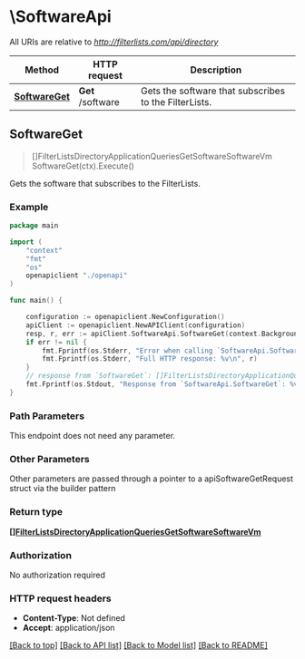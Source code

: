 # \SoftwareApi

All URIs are relative to *http://filterlists.com/api/directory*

Method | HTTP request | Description
------------- | ------------- | -------------
[**SoftwareGet**](SoftwareApi.md#SoftwareGet) | **Get** /software | Gets the software that subscribes to the FilterLists.



## SoftwareGet

> []FilterListsDirectoryApplicationQueriesGetSoftwareSoftwareVm SoftwareGet(ctx).Execute()

Gets the software that subscribes to the FilterLists.

### Example

```go
package main

import (
    "context"
    "fmt"
    "os"
    openapiclient "./openapi"
)

func main() {

    configuration := openapiclient.NewConfiguration()
    apiClient := openapiclient.NewAPIClient(configuration)
    resp, r, err := apiClient.SoftwareApi.SoftwareGet(context.Background()).Execute()
    if err != nil {
        fmt.Fprintf(os.Stderr, "Error when calling `SoftwareApi.SoftwareGet``: %v\n", err)
        fmt.Fprintf(os.Stderr, "Full HTTP response: %v\n", r)
    }
    // response from `SoftwareGet`: []FilterListsDirectoryApplicationQueriesGetSoftwareSoftwareVm
    fmt.Fprintf(os.Stdout, "Response from `SoftwareApi.SoftwareGet`: %v\n", resp)
}
```

### Path Parameters

This endpoint does not need any parameter.

### Other Parameters

Other parameters are passed through a pointer to a apiSoftwareGetRequest struct via the builder pattern


### Return type

[**[]FilterListsDirectoryApplicationQueriesGetSoftwareSoftwareVm**](FilterListsDirectoryApplicationQueriesGetSoftwareSoftwareVm.md)

### Authorization

No authorization required

### HTTP request headers

- **Content-Type**: Not defined
- **Accept**: application/json

[[Back to top]](#) [[Back to API list]](../README.md#documentation-for-api-endpoints)
[[Back to Model list]](../README.md#documentation-for-models)
[[Back to README]](../README.md)

